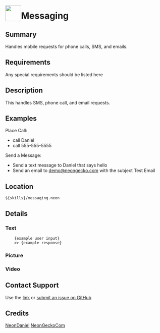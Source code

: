 # <img src='https://0000.us/klatchat/app/files/neon_images/icons/neon_skill.png' card_color="#FF8600" width="50" style="vertical-align:bottom">Messaging

## Summary

Handles mobile requests for phone calls, SMS, and emails.

## Requirements

Any special requirements should be listed here

## Description

This handles SMS, phone call, and email requests.

## Examples

Place Call:
- call Daniel
- call 555-555-5555

Send a Message:
- Send a text message to Daniel that says hello
- Send an email to demo@neongecko.com with the subject Test Email

## Location

    ${skills}/messaging.neon

## Details

### Text

        {example user input}
        >> {example response}

### Picture

### Video

  

## Contact Support

Use the [link](https://neongecko.com/ContactUs) or [submit an issue on GitHub](https://help.github.com/en/articles/creating-an-issue)

## Credits
[NeonDaniel](https://github.com/NeonDaniel)
[NeonGeckoCom](https://github.com/NeonGeckoCom)
